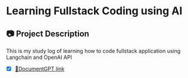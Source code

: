 # Learning Fullstack Coding using AI <br>

## 📷 Project Description

This is my study log of learning how to code fullstack application using Langchain and OpenAI API <br>

- [x] [📃DocumentGPT link](https://freddyhong-documentgpt.streamlit.app)
